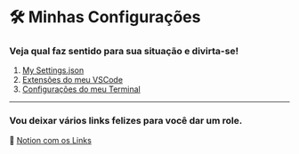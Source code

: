 # 🛠 Minhas Configurações

### Veja qual faz sentido para sua situação e divirta-se!

01. [My Settings.json](https://gist.github.com/GoharaJunior/711f686783032948b95a5f9018e870db)
02. [Extensões do meu VSCode](vscode-extensions/vscode-extensions.md)
03. [Configurações do meu Terminal](terminal-config/terminal-config.md)

---
### Vou deixar vários links felizes para você dar um role.

🔗 [Notion com os Links](https://www.notion.so/Links-de06848b442e46fc8848a722f11dab57)

